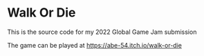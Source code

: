 # Walk Or Die
This is the source code for my 2022 Global Game Jam submission

The game can be played at https://abe-54.itch.io/walk-or-die
